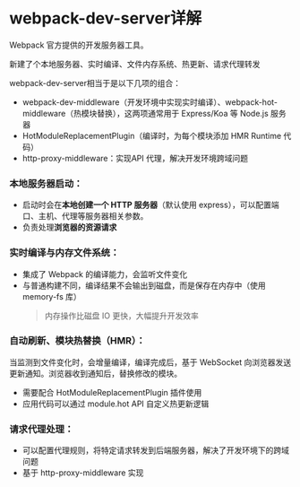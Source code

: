 # webpack-dev-server详解

Webpack 官方提供的开发服务器工具。

新建了个本地服务器、实时编译、文件内存系统、热更新、请求代理转发

webpack-dev-server相当于是以下几项的组合：
* webpack-dev-middleware（开发环境中实现实时编译）、webpack-hot-middleware（热模块替换），这两项通常用于 Express/Koa 等 Node.js 服务器
* HotModuleReplacementPlugin（编译时，为每个模块添加 HMR Runtime 代码）
* http-proxy-middleware：实现API 代理，解决开发环境跨域问题


### 本地服务器启动：
* 启动时会在**本地创建一个 HTTP 服务器**（默认使用 express），可以配置端口、主机、代理等服务器相关参数。
* 负责处理**浏览器的资源请求**

### 实时编译与内存文件系统：
* 集成了 Webpack 的编译能力，会监听文件变化
* 与普通构建不同，编译结果不会输出到磁盘，而是保存在内存中（使用 memory-fs 库）
    > 内存操作比磁盘 IO 更快，大幅提升开发效率

### 自动刷新、模块热替换（HMR）：
当监测到文件变化时，会增量编译，编译完成后，基于 WebSocket 向浏览器发送更新通知。浏览器收到通知后，替换修改的模块。
* 需要配合 HotModuleReplacementPlugin 插件使用
* 应用代码可以通过 module.hot API 自定义热更新逻辑

### 请求代理处理：
* 可以配置代理规则，将特定请求转发到后端服务器，解决了开发环境下的跨域问题
* 基于 http-proxy-middleware 实现
